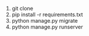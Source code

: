 1. git clone 
2. pip install -r requirements.txt
3. python manage.py migrate 
4. python manage.py runserver